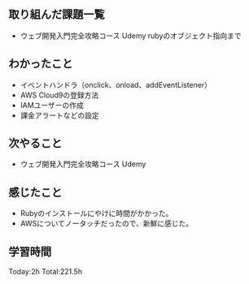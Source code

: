 ## 取り組んだ課題一覧
- ウェブ開発入門完全攻略コース Udemy rubyのオブジェクト指向まで

## わかったこと
- イベントハンドラ（onclick、onload、addEventListener）
- AWS Cloud9の登録方法
- IAMユーザーの作成
- 課金アラートなどの設定
  
## 次やること
- ウェブ開発入門完全攻略コース Udemy
  
## 感じたこと
- Rubyのインストールにやけに時間がかかった。
- AWSについてノータッチだったので、新鮮に感じた。
  
## 学習時間
Today:2h
Total:221.5h
